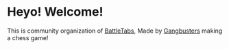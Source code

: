 # Heyo! Welcome!
This is community organization of [BattleTabs](https://battletabs.io/), Made by [Gangbusters](https://github.com/Gangbusters-io) making a chess game!
